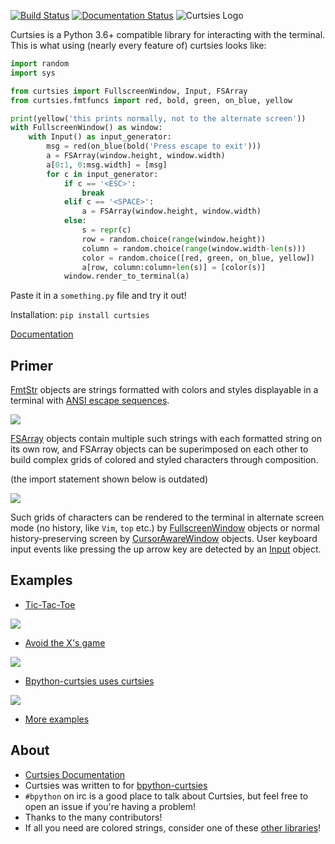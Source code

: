 [![Build Status](https://travis-ci.org/bpython/curtsies.svg?branch=master)](https://travis-ci.org/bpython/curtsies)
[![Documentation Status](https://readthedocs.org/projects/curtsies/badge/?version=latest)](https://readthedocs.org/projects/curtsies/?badge=latest)
![Curtsies Logo](http://ballingt.com/assets/curtsiestitle.png)

Curtsies is a Python 3.6+ compatible library for interacting with the terminal.
This is what using (nearly every feature of) curtsies looks like:

```python
import random
import sys

from curtsies import FullscreenWindow, Input, FSArray
from curtsies.fmtfuncs import red, bold, green, on_blue, yellow

print(yellow('this prints normally, not to the alternate screen'))
with FullscreenWindow() as window:
    with Input() as input_generator:
        msg = red(on_blue(bold('Press escape to exit')))
        a = FSArray(window.height, window.width)
        a[0:1, 0:msg.width] = [msg]
        for c in input_generator:
            if c == '<ESC>':
                break
            elif c == '<SPACE>':
                a = FSArray(window.height, window.width)
            else:
                s = repr(c)
                row = random.choice(range(window.height))
                column = random.choice(range(window.width-len(s)))
                color = random.choice([red, green, on_blue, yellow])
                a[row, column:column+len(s)] = [color(s)]
            window.render_to_terminal(a)
```

Paste it in a `something.py` file and try it out!

Installation: `pip install curtsies`

[Documentation](http://curtsies.readthedocs.org/en/latest/)

Primer
------

[FmtStr](http://curtsies.readthedocs.org/en/latest/FmtStr.html) objects are strings formatted with
colors and styles displayable in a terminal with [ANSI escape sequences](http://en.wikipedia.org/wiki/ANSI_escape_code>`_).

![](https://i.imgur.com/bRLI134.png)

[FSArray](http://curtsies.readthedocs.org/en/latest/FSArray.html) objects contain multiple such strings
with each formatted string on its own row, and FSArray
objects can be superimposed on each other
to build complex grids of colored and styled characters through composition.

(the import statement shown below is outdated)

![](http://i.imgur.com/rvTRPv1.png)

Such grids of characters can be rendered to the terminal in alternate screen mode
(no history, like `Vim`, `top` etc.) by [FullscreenWindow](http://curtsies.readthedocs.org/en/latest/window.html#curtsies.window.FullscreenWindow) objects
or normal history-preserving screen by [CursorAwareWindow](http://curtsies.readthedocs.org/en/latest/window.html#curtsies.window.CursorAwareWindow) objects.
User keyboard input events like pressing the up arrow key are detected by an
[Input](http://curtsies.readthedocs.org/en/latest/input.html) object.

Examples
--------

* [Tic-Tac-Toe](/examples/tictactoeexample.py)

![](http://i.imgur.com/AucB55B.png)

* [Avoid the X's game](/examples/gameexample.py)

![](http://i.imgur.com/nv1RQd3.png)

* [Bpython-curtsies uses curtsies](http://ballingt.com/2013/12/21/bpython-curtsies.html)

[![](http://i.imgur.com/r7rZiBS.png)](http://www.youtube.com/watch?v=lwbpC4IJlyA)

* [More examples](/examples)

About
-----

* [Curtsies Documentation](http://curtsies.readthedocs.org/en/latest/)
* Curtsies was written to for [bpython-curtsies](http://ballingt.com/2013/12/21/bpython-curtsies.html)
* `#bpython` on irc is a good place to talk about Curtsies, but feel free
  to open an issue if you're having a problem!
* Thanks to the many contributors!
* If all you need are colored strings, consider one of these [other
  libraries](http://curtsies.readthedocs.io/en/latest/FmtStr.html#fmtstr-rationale)!
